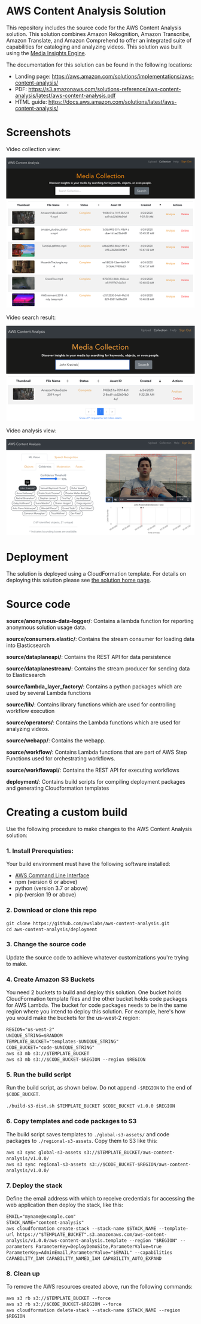 # AWS Content Analysis Solution

This repository includes the source code for the AWS Content Analysis solution. This solution combines Amazon Rekognition, Amazon Transcribe, Amazon Translate, and Amazon Comprehend to offer an integrated suite of capabilities for cataloging and analyzing videos. This solution was built using the [Media Insights Engine](https://github.com/awslabs/aws-media-insights-engine).

The documentation for this solution can be found in the following locations:

* Landing page: https://aws.amazon.com/solutions/implementations/aws-content-analysis/
* PDF: https://s3.amazonaws.com/solutions-reference/aws-content-analysis/latest/aws-content-analysis.pdf
* HTML guide: https://docs.aws.amazon.com/solutions/latest/aws-content-analysis/
 
# Screenshots
 
Video collection view:

![](/doc/images/collection_view.png)

Video search result:

![](/doc/images/celebrity_search.png)

Video analysis view:

![](/doc/images/celebrity_view.png)

# Deployment

The solution is deployed using a CloudFormation template. For details on deploying this solution please see [the solution home page](https://docs.aws.amazon.com/solutions/latest/aws-content-analysis/).

# Source code

**source/anonymous-data-logger/**:
Contains a lambda function for reporting anonymous solution usage data.

**source/consumers.elastic/**:
Contains the stream consumer for loading data into Elasticsearch

**source/dataplaneapi/**:
Contains the REST API for data persistence

**source/dataplanestream/**:
Contains the stream producer for sending data to Elasticsearch

**source/lambda_layer_factory/**:
Contains a python packages which are used by several Lambda functions

**source/lib/**:
Contains library functions which are used for controlling workflow execution

**source/operators/**:
Contains the Lambda functions which are used for analyzing videos.

**source/webapp/**:
Contains the webapp.

**source/workflow/**:
Contains Lambda functions that are part of AWS Step Functions used for orchestrating 
workflows.

**source/workflowapi/**:
Contains the REST API for executing workflows 

**deployment/**:
Contains build scripts for compiling deployment packages and generating Cloudformation 
templates

# Creating a custom build
Use the following procedure to make changes to the AWS Content Analysis solution:

### 1. Install Prerequisties:
Your build environment must have the following software installed:
* [AWS Command Line Interface](https://aws.amazon.com/cli/)
* npm (version 6 or above)
* python (version 3.7 or above)
* pip (version 19 or above)

### 2. Download or clone this repo

```
git clone https://github.com/awslabs/aws-content-analysis.git
cd aws-content-analysis/deployment
```

### 3. Change the source code

Update the source code to achieve whatever customizations you're trying to make.

### 4. Create Amazon S3 Buckets

You need 2 buckets to build and deploy this solution. One bucket holds CloudFormation template files and the other bucket holds code packages for AWS Lambda. The bucket for code packages needs to be in the same region where you intend to deploy this solution. For example, here's how you would make the buckets for the us-west-2 region:

```
REGION="us-west-2"
UNIQUE_STRING=$RANDOM
TEMPLATE_BUCKET="templates-$UNIQUE_STRING"
CODE_BUCKET="code-$UNIQUE_STRING"
aws s3 mb s3://$TEMPLATE_BUCKET
aws s3 mb s3://$CODE_BUCKET-$REGION --region $REGION
```

### 5. Run the build script

Run the build script, as shown below. Do not append `-$REGION` to the end of `$CODE_BUCKET`. 

`./build-s3-dist.sh $TEMPLATE_BUCKET $CODE_BUCKET v1.0.0 $REGION`

### 6. Copy templates and code packages to S3

The build script saves templates to `./global-s3-assets/` and code packages to `./regional-s3-assets`. Copy them to S3 like this:
```
aws s3 sync global-s3-assets s3://$TEMPLATE_BUCKET/aws-content-analysis/v1.0.0/
aws s3 sync regional-s3-assets s3://$CODE_BUCKET-$REGION/aws-content-analysis/v1.0.0/
```

### 7. Deploy the stack

Define the email address with which to receive credentials for accessing the web application then deploy the stack, like this:

```
EMAIL="myname@example.com"
STACK_NAME="content-analysis"
aws cloudformation create-stack --stack-name $STACK_NAME --template-url https://"$TEMPLATE_BUCKET".s3.amazonaws.com/aws-content-analysis/v1.0.0/aws-content-analysis.template --region "$REGION" --parameters ParameterKey=DeployDemoSite,ParameterValue=true ParameterKey=AdminEmail,ParameterValue="$EMAIL" --capabilities CAPABILITY_IAM CAPABILITY_NAMED_IAM CAPABILITY_AUTO_EXPAND
```

### 8. Clean up

To remove the AWS resources created above, run the following commands: 

```
aws s3 rb s3://$TEMPLATE_BUCKET --force
aws s3 rb s3://$CODE_BUCKET-$REGION --force
aws cloudformation delete-stack --stack-name $STACK_NAME --region $REGION
```
